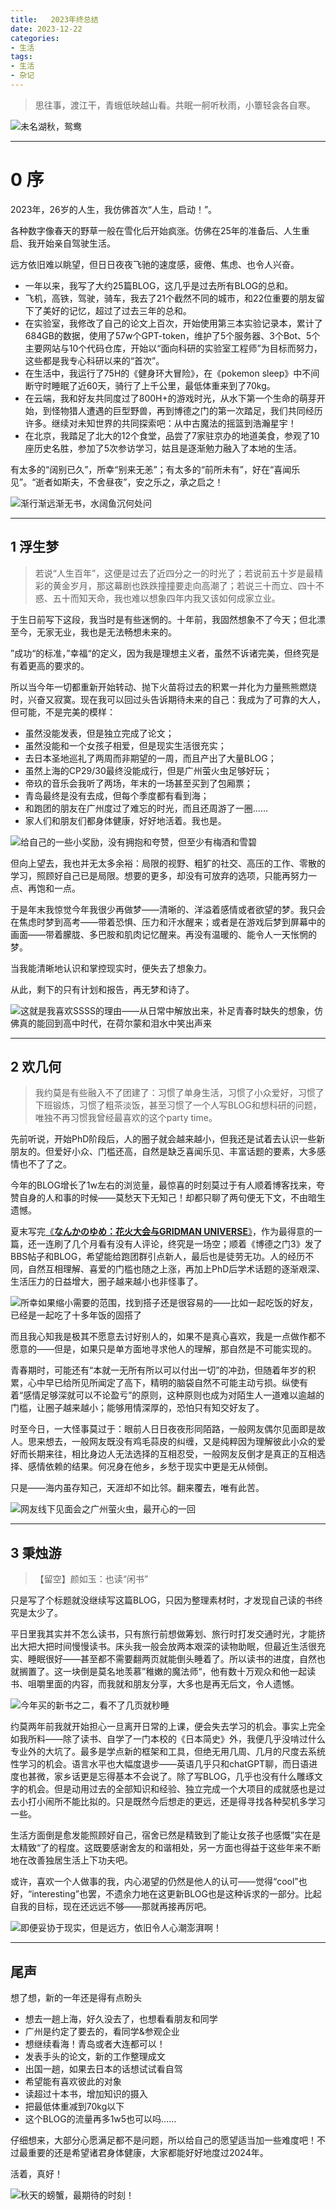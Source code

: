 ```yaml
---
title:   2023年终总结
date: 2023-12-22
categories:
- 生活
tags:
- 生活
- 杂记
---
```



> 思往事，渡江干，青蛾低映越山看。共眠一舸听秋雨，小簟轻衾各自寒。
> 

![未名湖秋，鸳鸯](https://raw.githubusercontent.com/DF-Master/yidapicbed/main/2023/202312/202312SUMMARY/202312SUMMARY00.jpg)


<!--more-->

---

# 0 序

2023年，26岁的人生，我仿佛首次“人生，启动！”。

各种数字像春天的野草一般在雪化后开始疯涨。仿佛在25年的准备后、人生重启、我开始亲自驾驶生活。

远方依旧难以眺望，但日日夜夜飞驰的速度感，疲倦、焦虑、也令人兴奋。

- 一年以来，我写了大约25篇BLOG，这几乎是过去所有BLOG的总和。
- 飞机，高铁，驾驶，骑车，我去了21个截然不同的城市，和22位重要的朋友留下了美好的记忆，超过了过去三年的总和。
- 在实验室，我修改了自己的论文上百次，开始使用第三本实验记录本，累计了684GB的数据，使用了57w个GPT-token，维护了5个服务器、3个Bot、5个主要网站与10个代码仓库，开始以“面向科研的实验室工程师”为目标而努力，这些都是我专心科研以来的“首次”。
- 在生活中，我运行了75H的《健身环大冒险》，在《pokemon sleep》中不间断守时睡眠了近60天，骑行了上千公里，最低体重来到了70kg。
- 在云端，我和好友共同度过了800H+的游戏时光，从水下第一个生命的萌芽开始，到怪物猎人遭遇的巨型野兽，再到博德之门的第一次踏足，我们共同经历许多。继续对未知世界的共同探索吧：从中古魔法的摇篮到浩瀚星宇！
- 在北京，我踏足了北大的12个食堂，品尝了7家驻京办的地道美食，参观了10座历史名胜，参加了5次参访学习，姑且是逐渐勉力融入了本地的生活。

有太多的“阔别已久”，所幸“别来无恙”；有太多的“前所未有”，好在“喜闻乐见”。“逝者如斯夫，不舍昼夜”，安之乐之，承之启之！

![渐行渐远渐无书，水阔鱼沉何处问](https://raw.githubusercontent.com/DF-Master/yidapicbed/main/2023/202312/202312SUMMARY//202312SUMMARY01.jpg)

---

## 1 浮生梦

> 若说“人生百年”，这便是过去了近四分之一的时光了；若说前五十岁是最精彩的黄金岁月，那这幕剧也跌跌撞撞要走向高潮了；若说三十而立、四十不惑、五十而知天命，我也难以想象四年内我又该如何成家立业。
> 

于生日前写下这段，我当时是有些迷惘的。十年前，我固然想象不了今天；但北漂至今，无家无业，我也是无法畅想未来的。

”成功“的标准，”幸福“的定义，因为我是理想主义者，虽然不诉诸完美，但终究是有着更高的要求的。

所以当今年一切都重新开始转动、抛下火苗将过去的积累一并化为力量熊熊燃烧时，兴奋又寂寞。现在我可以回过头告诉期待未来的自己：我成为了可靠的大人，但可能，不是完美的模样：

- 虽然没能发表，但是独立完成了论文；
- 虽然没能和一个女孩子相爱，但是现实生活很充实；
- 去日本圣地巡礼了两周而非期望的一周，而且产出了大量BLOG；
- 虽然上海的CP29/30最终没能成行，但是广州萤火虫足够好玩；
- 帝玖的音乐会我听了两场，年末的一场甚至买到了包厢票；
- 青岛最终是没有去成，但每个季度都有看到海；
- 和跑团的朋友在广州度过了难忘的时光，而且还周游了一圈……
- 家人们和朋友们都身体健康，好好地活着。我也是。

![给自己的一些小奖励，没有拥抱和夸赞，但至少有梅酒和雪碧](https://raw.githubusercontent.com/DF-Master/yidapicbed/main/2023/202312/202312SUMMARY//202312SUMMARY02.jpg)

但向上望去，我也并无太多余裕：局限的视野、粗犷的社交、高压的工作、零散的学习，照顾好自己已是局限。想要的更多，却没有可放弃的选项，只能再努力一点、再饱和一点。

于是年末我惊觉今年我很少再做梦——清晰的、洋溢着感情或者欲望的梦。我只会在焦虑时梦到高考——带着恐惧、压力和汗水醒来；或者是在游戏后梦到屏幕中的画面——带着朦胧、多巴胺和肌肉记忆醒来。再没有温暖的、能令人一天怅惘的梦。

当我能清晰地认识和掌控现实时，便失去了想象力。

从此，剩下的只有计划和报告，再无梦和诗了。

![这就是我喜欢SSSS的理由——从日常中解放出来，补足青春时缺失的想象，仿佛真的能回到高中时代，在荷尔蒙和泪水中笑出声来](https://raw.githubusercontent.com/DF-Master/yidapicbed/main/2023/202312/202312SUMMARY//202312SUMMARY03.jpg)

---

## 2 欢几何

> 我约莫是有些融入不了团建了：习惯了单身生活，习惯了小众爱好，习惯了下班锻炼，习惯了粗茶淡饭，甚至习惯了一个人写BLOG和想科研的问题，唯独不再习惯我曾经最喜欢的这个party time。
> 

先前听说，开始PhD阶段后，人的圈子就会越来越小，但我还是试着去认识一些新朋友的。但爱好小众、门槛还高，自然是缺乏喜闻乐见、丰富话题的要素，大多感情也不了了之。

今年的BLOG增长了1w左右的浏览量，最惊喜的时刻莫过于有人顺着博客找来，夸赞自身的人和事的时候——莫愁天下无知己！却都只聊了两句便无下文，不由暗生遗憾。

夏末写完[《**なんかのゆめ：花火大会与GRIDMAN UNIVERSE**》](http://jiangyida.top/2023/08/14/202307JPSSSS/)，作为最得意的一篇，还一连刷了几个月看有没有人评论，终究是一场空；顺着《博德之门3》发了BBS帖子和BLOG，希望能给跑团群引点新人，最后也是徒劳无功。人的经历不同，自然互相理解、喜爱的门槛也随之上涨，再加上PhD后学术话题的逐渐艰深、生活压力的日益增大，圈子越来越小也非怪事了。

![所幸如果缩小需要的范围，找到搭子还是很容易的——比如一起吃饭的好友，已经是一起吃了十多年饭的固搭了](https://raw.githubusercontent.com/DF-Master/yidapicbed/main/2023/202312/202312SUMMARY//202312SUMMARY04.jpg)

而且我心知我是极其不愿意去讨好别人的，如果不是真心喜欢，我是一点做作都不愿意的——但是，如果只是单方面地寻求他人的理解，那自然是不可能实现的。

青春期时，可能还有“本就一无所有所以可以付出一切”的冲劲，但随着年岁的积累，心中早已给所见所闻定了高下，精明的脑袋自然不可能主动亏损。纵使有着“感情足够深就可以不论盈亏”的原则，这种原则也成为对陌生人一道难以逾越的门槛，让圈子越来越小；能够用情深厚的，恐怕只有知交好友了。

时至今日，一大怪事莫过于：眼前人日日夜夜形同陌路，一般网友偶尔见面即是故人。思来想去，一般网友既没有鸡毛蒜皮的纠缠，又是纯粹因为理解彼此小众的爱好而长期来往，相比身边人无法选择的互相忍受，一般网友反倒才是真正的互相选择、感情依赖的结果。何况身在他乡，乡愁于现实中更是无从倾倒。

只是——海内虽存知己，天涯却不如比邻。翻来覆去，唯有此苦。

![网友线下见面会之广州萤火虫，最开心的一回](https://raw.githubusercontent.com/DF-Master/yidapicbed/main/2023/202312/202312SUMMARY//202312SUMMARY05.jpg)

---

## 3 秉烛游

> 【留空】颜如玉：也读“闲书”
> 

只是写了个标题就没继续写这篇BLOG，只因为整理素材时，才发现自己读的书终究是太少了。

平日里我其实并不怎么读书，只有旅行前想做筹划、旅行时打发交通时光，才能挤出大把大把时间慢慢读书。床头我一般会放两本艰深的读物助眠，但最近生活很充实、睡眠很好——甚至都不需要翻两页就能倒头睡着了。所以读书的进度，自然也就搁置了。这一块倒是莫名地羡慕”稚嫩的魔法师“，他有数十万观众和他一起读书、咀嚼里面的内容，而我就和朋友分享，大多也是再无后文，令人遗憾。

![今年买的新书之二，看不了几页就秒睡](https://raw.githubusercontent.com/DF-Master/yidapicbed/main/2023/202312/202312SUMMARY//202312SUMMARY06.jpg)

约莫两年前我就开始担心一旦离开日常的上课，便会失去学习的机会。事实上完全如我所料——除了读书、自学了一门本校的《日本简史》外，我便几乎没啃过什么专业外的大坑了。最多是学点新的框架和工具，但绝无用几周、几月的尺度去系统性学习的机会。语言水平也大幅度退步——英语几乎只和chatGPT聊，而日语进度也甚微，家乡话更是忘得基本不会说了。除了写BLOG，几乎也没有什么雕琢文字的机会。但是动用过去的全部知识和经验、独立完成一个大项目的成就感也是过去小打小闹所不能比拟的。只是既然今后想走的更远，还是得寻找各种契机多学习一些。

生活方面倒是愈发能照顾好自己，宿舍已然是精致到了能让女孩子也感慨”实在是太精致“了的程度。这既要感谢舍友的和谐相处，另一方面也得益于这些年来不断地在改善独居生活上下功夫吧。

或许，喜欢一个人做事的我，内心渴望的仍然是他人的认可——觉得“cool”也好，“interesting”也罢，不遗余力地在这更新BLOG也是这种诉求的一部分。比起自我的目标，现在还远远不够——那就再接再厉吧。

![即便妥协于现实，但是远方，依旧令人心潮澎湃啊！](https://raw.githubusercontent.com/DF-Master/yidapicbed/main/2023/202312/202312SUMMARY//202312SUMMARY07.jpg)

---

## 尾声

想了想，新的一年还是得有点盼头

- 想去一趟上海，好久没去了，也想看看朋友和同学
- 广州是约定了要去的，看同学&参观企业
- 想继续看海！青岛或者大连都可以！
- 发表手头的论文，新的工作整理成文
- 出国一趟，如果去日本的话想试试看自驾
- 希望能有喜欢彼此的对象
- 读超过十本书，增加知识的摄入
- 把最低体重减到70kg以下
- 这个BLOG的流量再多1w5也可以吗……

仔细想来，大部分心愿满足都不是问题，所以给自己的愿望适当加一些难度吧！不过最重要的还是希望诸君身体健康，大家都能好好地度过2024年。

活着，真好！

![秋天的螃蟹，最期待的时刻！](https://raw.githubusercontent.com/DF-Master/yidapicbed/main/2023/202312/202312SUMMARY//202312SUMMARY08.jpg)